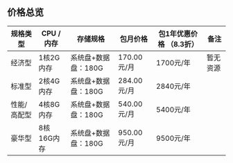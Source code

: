 ## 价格总览
| 规格类型    | CPU /内存  | 存储规格                | 包月价格               | 包1年优惠价格 （8.3折）               | 备注     |
|-------------|------------|-------------------------|--------------------|--------------------|----------|
| 经济型      | 1核2G内存  | 系统盘+数据盘：180G | 170.00元/月        | 1700元/年 |暂无资源 |
| 标准型      | 2核4G内存  | 系统盘+数据盘：180G | 284.00元/月        | 2840元/年 |         |
| 性能/高配型 | 4核8G内存  | 系统盘+数据盘：180G | 540.00元/月        | 5400元/年|         |
| 豪华型      | 8核16G内存 | 系统盘+数据盘：180G | 950.00元/月        | 9500元/年|         |
